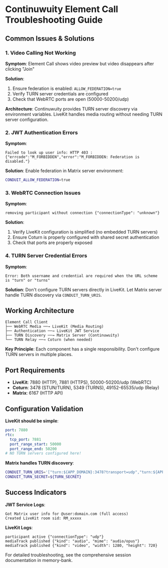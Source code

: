 # Continuwuity Element Call Troubleshooting Guide

## Common Issues & Solutions

### 1. Video Calling Not Working

**Symptom**: Element Call shows video preview but video disappears after clicking "Join"

**Solution**:
1. Ensure federation is enabled: `ALLOW_FEDERATION=true`
2. Verify TURN server credentials are configured
3. Check that WebRTC ports are open (50000-50200/udp)

**Architecture**: Continuwuity provides TURN server discovery via environment variables. LiveKit handles media routing without needing TURN server configuration.

### 2. JWT Authentication Errors

**Symptom**: 
```
Failed to look up user info: HTTP 403 : {"errcode":"M_FORBIDDEN","error":"M_FORBIDDEN: Federation is disabled."}
```

**Solution**: Enable federation in Matrix server environment:
```bash
CONDUIT_ALLOW_FEDERATION=true
```

### 3. WebRTC Connection Issues

**Symptom**: 
```
removing participant without connection {"connectionType": "unknown"}
```

**Solution**: 
1. Verify LiveKit configuration is simplified (no embedded TURN servers)
2. Ensure Coturn is properly configured with shared secret authentication
3. Check that ports are properly exposed

### 4. TURN Server Credential Errors

**Symptom**:
```
Error: Both username and credential are required when the URL scheme is "turn" or "turns"
```

**Solution**: Don't configure TURN servers directly in LiveKit. Let Matrix server handle TURN discovery via `CONDUIT_TURN_URIS`.

## Working Architecture

```
Element Call Client
├── WebRTC Media ──→ LiveKit (Media Routing)
├── Authentication ──→ LiveKit JWT Service  
├── TURN Discovery ──→ Matrix Server (Continuwuity)
└── TURN Relay ──→ Coturn (when needed)
```

**Key Principle**: Each component has a single responsibility. Don't configure TURN servers in multiple places.

## Port Requirements

- **LiveKit**: 7880 (HTTP), 7881 (HTTPS), 50000-50200/udp (WebRTC)
- **Coturn**: 3478 (STUN/TURN), 5349 (TURNS), 49152-65535/udp (Relay)
- **Matrix**: 6167 (HTTP API)

## Configuration Validation

**LiveKit should be simple**:
```yaml
port: 7880
rtc:
  tcp_port: 7881
  port_range_start: 50000
  port_range_end: 50200
# NO TURN servers configured here!
```

**Matrix handles TURN discovery**:
```bash
CONDUIT_TURN_URIS='["turn:${APP_DOMAIN}:3478?transport=udp","turn:${APP_DOMAIN}:3478?transport=tcp"]'
CONDUIT_TURN_SECRET=${TURN_SECRET}
```

## Success Indicators

**JWT Service Logs**:
```
Got Matrix user info for @user:domain.com (full access)
Created LiveKit room sid: RM_xxxxx
```

**LiveKit Logs**:
```
participant active {"connectionType": "udp"}  
mediaTrack published {"kind": "audio", "mime": "audio/opus"}
mediaTrack published {"kind": "video", "width": 1280, "height": 720}
```

For detailed troubleshooting, see the comprehensive session documentation in memory-bank.